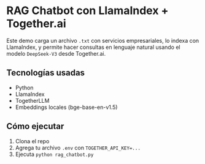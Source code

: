 # RAG Chatbot con LlamaIndex + Together.ai

Este demo carga un archivo `.txt` con servicios empresariales, lo indexa con LlamaIndex, y permite hacer consultas en lenguaje natural usando el modelo `DeepSeek-V3` desde Together.ai.

## Tecnologías usadas
- Python
- LlamaIndex
- TogetherLLM
- Embeddings locales (bge-base-en-v1.5)

## Cómo ejecutar
1. Clona el repo
2. Agrega tu archivo `.env` con `TOGETHER_API_KEY=...`
3. Ejecuta `python rag_chatbot.py`
